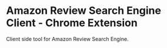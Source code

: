 # Amazon Review Search Engine Client - Chrome Extension
Client side tool for Amazon Review Search Engine. 
